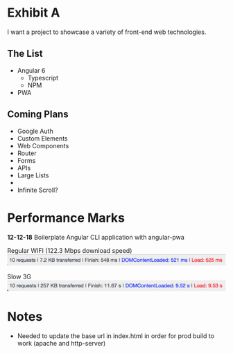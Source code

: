 # Exhibit A

I want a project to showcase a variety of front-end web technologies.

## The List

- Angular 6
  - Typescript
  - NPM
- PWA

## Coming Plans

- Google Auth 
- Custom Elements
- Web Components
- Router
- Forms
- APIs
- Large Lists
- 
- Infinite Scroll?


# Performance Marks

**12-12-18**
Boilerplate Angular CLI application with angular-pwa

Regular WIFI (122.3 Mbps download speed)
![alt text](/readme_assets/performance/2018-12-12-wifi.png)

Slow 3G
![alt text](/readme_assets/performance/2018-12-12-3g.png)

# Notes

- Needed to update the base url in index.html in order for prod build to work (apache and http-server)